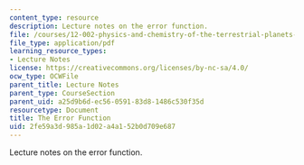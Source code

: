 ```yaml
---
content_type: resource
description: Lecture notes on the error function.
file: /courses/12-002-physics-and-chemistry-of-the-terrestrial-planets-fall-2008/2fe59a3d985a1d02a4a152b0d709e687_MIT12_002f08_lec15.pdf
file_type: application/pdf
learning_resource_types:
- Lecture Notes
license: https://creativecommons.org/licenses/by-nc-sa/4.0/
ocw_type: OCWFile
parent_title: Lecture Notes
parent_type: CourseSection
parent_uid: a25d9b6d-ec56-0591-83d8-1486c530f35d
resourcetype: Document
title: The Error Function
uid: 2fe59a3d-985a-1d02-a4a1-52b0d709e687
---
```

Lecture notes on the error function.